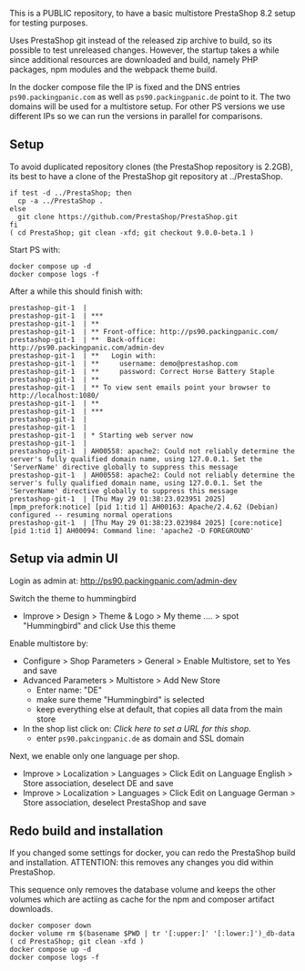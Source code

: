 This is a PUBLIC repository, to have a basic multistore PrestaShop 8.2 setup for
testing purposes.

Uses PrestaShop git instead of the released zip archive to build, so its 
possible to test unreleased changes. However, the startup takes a
while since additional resources are downloaded and build, namely PHP packages,
npm modules and the webpack theme build.

In the docker compose file the IP is fixed and the DNS entries
`ps90.packingpanic.com` as well as `ps90.packingpanic.de` point to it. The
two domains will be used for a multistore setup. For other PS versions we
use different IPs so we can run the versions in parallel for comparisons.

## Setup

To avoid duplicated repository clones (the PrestaShop repository is 2.2GB),
its best to have a clone of the PrestaShop git repository at ../PrestaShop.

````
if test -d ../PrestaShop; then
  cp -a ../PrestaShop .
else
  git clone https://github.com/PrestaShop/PrestaShop.git
fi
( cd PrestaShop; git clean -xfd; git checkout 9.0.0-beta.1 )
````

Start PS with:

````
docker compose up -d
docker compose logs -f
````

After a while this should finish with:

````
prestashop-git-1  | 
prestashop-git-1  | ***
prestashop-git-1  | **
prestashop-git-1  | ** Front-office: http://ps90.packingpanic.com/
prestashop-git-1  | **  Back-office: http://ps90.packingpanic.com/admin-dev
prestashop-git-1  | **   Login with:
prestashop-git-1  | **     username: demo@prestashop.com
prestashop-git-1  | **     password: Correct Horse Battery Staple
prestashop-git-1  | **
prestashop-git-1  | ** To view sent emails point your browser to http://localhost:1080/
prestashop-git-1  | **
prestashop-git-1  | ***
prestashop-git-1  | 
prestashop-git-1  | 
prestashop-git-1  | * Starting web server now
prestashop-git-1  | 
prestashop-git-1  | AH00558: apache2: Could not reliably determine the server's fully qualified domain name, using 127.0.0.1. Set the 'ServerName' directive globally to suppress this message
prestashop-git-1  | AH00558: apache2: Could not reliably determine the server's fully qualified domain name, using 127.0.0.1. Set the 'ServerName' directive globally to suppress this message
prestashop-git-1  | [Thu May 29 01:38:23.023951 2025] [mpm_prefork:notice] [pid 1:tid 1] AH00163: Apache/2.4.62 (Debian) configured -- resuming normal operations
prestashop-git-1  | [Thu May 29 01:38:23.023984 2025] [core:notice] [pid 1:tid 1] AH00094: Command line: 'apache2 -D FOREGROUND'
````

## Setup via admin UI

Login as admin at: http://ps90.packingpanic.com/admin-dev

Switch the theme to hummingbird

- Improve > Design > Theme & Logo > My theme .... > spot "Hummingbird" and   click Use this theme

Enable multistore by:

- Configure > Shop Parameters > General > Enable Multistore, set to Yes and save
- Advanced Parameters > Multistore > Add New Store
  - Enter name: "DE"
  - make sure theme "Hummingbird" is selected
  - keep everything else at default, that copies all data from the main store
- In the shop list click on: *Click here to set a URL for this shop.*
  - enter `ps90.pakcingpanic.de` as domain and SSL domain

Next, we enable only one language per shop.

- Improve > Localization > Languages > Click Edit on Language English > Store association, deselect DE and save
- Improve > Localization > Languages > Click Edit on Language German > Store association, deselect PrestaShop and save

## Redo build and installation

If you changed some settings for docker, you can redo the PrestaShop build
and installation. ATTENTION: this removes any changes you did within
PrestaShop.

This sequence only removes the database volume and keeps the other volumes
which are actiing as cache for the npm and composer artifact downloads.

```
docker composer down
docker volume rm $(basename $PWD | tr '[:upper:]' '[:lower:]')_db-data
( cd PrestaShop; git clean -xfd )
docker compose up -d
docker compose logs -f
```
